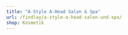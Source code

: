 ```yaml
---
title: "A-Style A-Head Salon & Spa"
url: /findlay/a-style-a-head-salon-und-spa/
shop: Kosmetik
---
```

